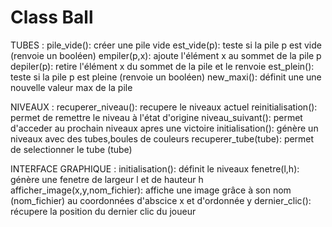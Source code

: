 # Class Ball 
TUBES :
pile_vide(): créer une pile vide
est_vide(p): teste si la pile p est vide (renvoie un booléen)
empiler(p,x): ajoute l'élément x au sommet de la pile p
depiler(p): retire l'élément x du sommet de la pile et le renvoie
est_plein(): teste si la pile p est pleine (renvoie un booléen)
new_maxi(): définit une une nouvelle valeur max de la pile 


NIVEAUX :
recuperer_niveau(): recupere le niveaux actuel 
reinitialisation(): permet de remettre le niveau à l'état d'origine
niveau_suivant(): permet d'acceder au prochain niveaux apres une victoire 
initialisation(): génère un niveaux avec des tubes,boules de couleurs
recuperer_tube(tube): permet de selectionner le tube (tube)


INTERFACE GRAPHIQUE :
initialisation(): définit le niveaux
fenetre(l,h): génère une fenetre de largeur l et de hauteur h
afficher_image(x,y,nom_fichier): affiche une image grâce à son nom (nom_fichier) au coordonnées d'abscice x et d'ordonnée y 
dernier_clic(): récupere la position du dernier clic du joueur
